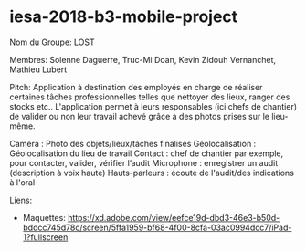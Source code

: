 # iesa-2018-b3-mobile-project

Nom du Groupe: LOST

Membres: Solenne Daguerre, Truc-Mi Doan, Kevin Zidouh Vernanchet, Mathieu Lubert

Pitch: 
Application à destination des employés en charge de réaliser certaines tâches professionnelles telles que nettoyer des lieux, ranger des stocks etc.. L'application permet à leurs responsables (ici chefs de chantier) de valider ou non leur travail achevé grâce à des photos prises sur le lieu-même. 

Caméra : Photo des objets/lieux/tâches finalisés
Géolocalisation : Géolocalisation du lieu de travail
Contact : chef de chantier par exemple, pour contacter, valider, vérifier l’audit
Microphone : enregistrer un audit (description à voix haute)
Hauts-parleurs : écoute de l'audit/des indications à l'oral


Liens: 
- Maquettes: https://xd.adobe.com/view/eefce19d-dbd3-46e3-b50d-bddcc745d78c/screen/5ffa1959-bf68-4f00-8cfa-03ac0994dcc7/iPad-1?fullscreen
